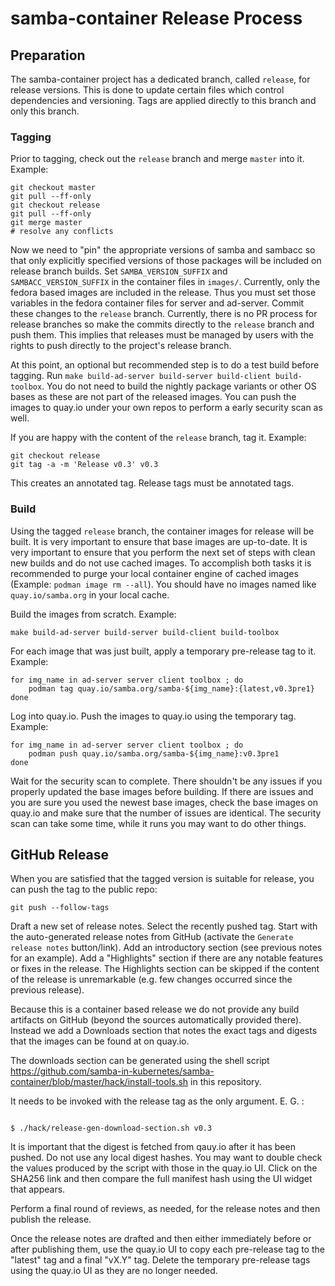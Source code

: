 # samba-container Release Process

## Preparation

The samba-container project has a dedicated branch, called `release`, for
release versions. This is done to update certain files which control
dependencies and versioning. Tags are applied directly to this branch
and only this branch.


### Tagging

Prior to tagging, check out the `release` branch and merge `master` into it.
Example:

```
git checkout master
git pull --ff-only
git checkout release
git pull --ff-only
git merge master
# resolve any conflicts
```

Now we need to "pin" the appropriate versions of samba and sambacc so that only
explicitly specified versions of those packages will be included on release
branch builds. Set `SAMBA_VERSION_SUFFIX` and `SAMBACC_VERSION_SUFFIX` in the
container files in `images/`. Currently, only the fedora based images are
included in the release. Thus you must set those variables in the fedora
container files for server and ad-server. Commit these changes to the `release`
branch. Currently, there is no PR process for release branches so make the
commits directly to the `release` branch and push them. This implies that
releases must be managed by users with the rights to push directly to the
project's release branch.

At this point, an optional but recommended step is to do a test build before
tagging.  Run `make build-ad-server build-server build-client build-toolbox`.
You do not need to build the nightly package variants or other OS bases as
these are not part of the released images. You can push the images to quay.io
under your own repos to perform a early security scan as well.

If you are happy with the content of the `release` branch, tag it. Example:

```
git checkout release
git tag -a -m 'Release v0.3' v0.3
```

This creates an annotated tag. Release tags must be annotated tags.

### Build

Using the tagged `release` branch, the container images for release will be
built. It is very important to ensure that base images are up-to-date.
It is very important to ensure that you perform the next set of steps with
clean new builds and do not use cached images. To accomplish both tasks it
is recommended to purge your local container engine of cached images
(Example: `podman image rm --all`). You should have no images named like
`quay.io/samba.org` in your local cache.

Build the images from scratch. Example:
```
make build-ad-server build-server build-client build-toolbox
```

For each image that was just built, apply a temporary pre-release tag
to it. Example:
```
for img_name in ad-server server client toolbox ; do
    podman tag quay.io/samba.org/samba-${img_name}:{latest,v0.3pre1}
done
```

Log into quay.io.  Push the images to quay.io using the temporary tag. Example:
```
for img_name in ad-server server client toolbox ; do
    podman push quay.io/samba.org/samba-${img_name}:v0.3pre1
done
```

Wait for the security scan to complete. There shouldn't be any issues if you
properly updated the base images before building. If there are issues and you
are sure you used the newest base images, check the base images on quay.io and
make sure that the number of issues are identical. The security scan can take
some time, while it runs you may want to do other things.


## GitHub Release

When you are satisfied that the tagged version is suitable for release, you
can push the tag to the public repo:
```
git push --follow-tags
```

Draft a new set of release notes. Select the recently pushed tag. Start with
the auto-generated release notes from GitHub (activate the `Generate release
notes` button/link). Add an introductory section (see previous notes for an
example). Add a "Highlights" section if there are any notable features or fixes
in the release. The Highlights section can be skipped if the content of the
release is unremarkable (e.g. few changes occurred since the previous release).

Because this is a container based release we do not provide any build artifacts
on GitHub (beyond the sources automatically provided there). Instead we add
a Downloads section that notes the exact tags and digests that the images can
be found at on quay.io.

The downloads section can be generated using the shell script
https://github.com/samba-in-kubernetes/samba-container/blob/master/hack/install-tools.sh in this repository.

It needs to  be invoked with the release tag as the only argument. E. G. :

```console

$ ./hack/release-gen-download-section.sh v0.3
```


It is important that the digest is fetched from qauy.io after it has been
pushed. Do not use any local digest hashes. You may want to double check the
values produced by the script with those in the quay.io UI.  Click on the
SHA256 link and then compare the full manifest hash using the UI widget that
appears.

Perform a final round of reviews, as needed, for the release notes and then
publish the release.

Once the release notes are drafted and then either immediately before or after
publishing them, use the quay.io UI to copy each pre-release tag to the "latest"
tag and a final "vX.Y" tag. Delete the temporary pre-release tags using the
quay.io UI as they are no longer needed.

